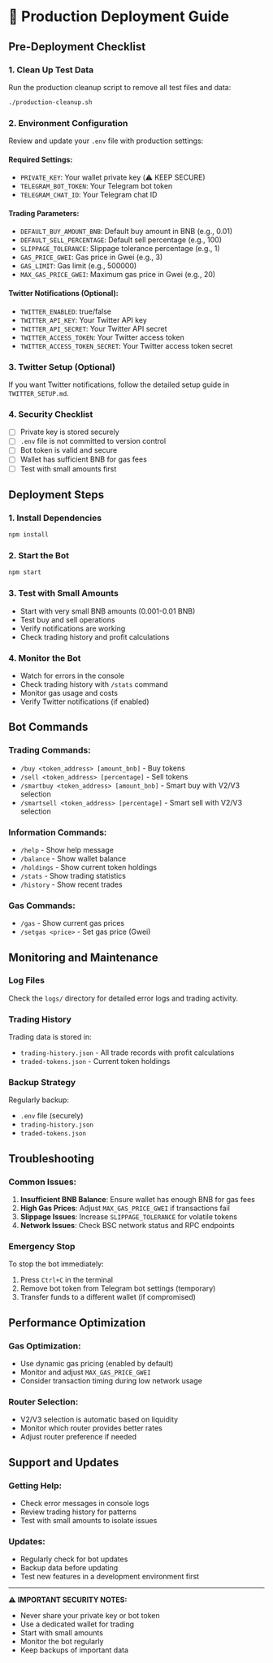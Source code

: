 # 🚀 Production Deployment Guide

## Pre-Deployment Checklist

### 1. Clean Up Test Data
Run the production cleanup script to remove all test files and data:
```bash
./production-cleanup.sh
```

### 2. Environment Configuration
Review and update your `.env` file with production settings:

#### Required Settings:
- `PRIVATE_KEY`: Your wallet private key (⚠️ KEEP SECURE)
- `TELEGRAM_BOT_TOKEN`: Your Telegram bot token
- `TELEGRAM_CHAT_ID`: Your Telegram chat ID

#### Trading Parameters:
- `DEFAULT_BUY_AMOUNT_BNB`: Default buy amount in BNB (e.g., 0.01)
- `DEFAULT_SELL_PERCENTAGE`: Default sell percentage (e.g., 100)
- `SLIPPAGE_TOLERANCE`: Slippage tolerance percentage (e.g., 1)
- `GAS_PRICE_GWEI`: Gas price in Gwei (e.g., 3)
- `GAS_LIMIT`: Gas limit (e.g., 500000)
- `MAX_GAS_PRICE_GWEI`: Maximum gas price in Gwei (e.g., 20)

#### Twitter Notifications (Optional):
- `TWITTER_ENABLED`: true/false
- `TWITTER_API_KEY`: Your Twitter API key
- `TWITTER_API_SECRET`: Your Twitter API secret
- `TWITTER_ACCESS_TOKEN`: Your Twitter access token
- `TWITTER_ACCESS_TOKEN_SECRET`: Your Twitter access token secret

### 3. Twitter Setup (Optional)
If you want Twitter notifications, follow the detailed setup guide in `TWITTER_SETUP.md`.

### 4. Security Checklist
- [ ] Private key is stored securely
- [ ] `.env` file is not committed to version control
- [ ] Bot token is valid and secure
- [ ] Wallet has sufficient BNB for gas fees
- [ ] Test with small amounts first

## Deployment Steps

### 1. Install Dependencies
```bash
npm install
```

### 2. Start the Bot
```bash
npm start
```

### 3. Test with Small Amounts
- Start with very small BNB amounts (0.001-0.01 BNB)
- Test buy and sell operations
- Verify notifications are working
- Check trading history and profit calculations

### 4. Monitor the Bot
- Watch for errors in the console
- Check trading history with `/stats` command
- Monitor gas usage and costs
- Verify Twitter notifications (if enabled)

## Bot Commands

### Trading Commands:
- `/buy <token_address> [amount_bnb]` - Buy tokens
- `/sell <token_address> [percentage]` - Sell tokens
- `/smartbuy <token_address> [amount_bnb]` - Smart buy with V2/V3 selection
- `/smartsell <token_address> [percentage]` - Smart sell with V2/V3 selection

### Information Commands:
- `/help` - Show help message
- `/balance` - Show wallet balance
- `/holdings` - Show current token holdings
- `/stats` - Show trading statistics
- `/history` - Show recent trades

### Gas Commands:
- `/gas` - Show current gas prices
- `/setgas <price>` - Set gas price (Gwei)

## Monitoring and Maintenance

### Log Files
Check the `logs/` directory for detailed error logs and trading activity.

### Trading History
Trading data is stored in:
- `trading-history.json` - All trade records with profit calculations
- `traded-tokens.json` - Current token holdings

### Backup Strategy
Regularly backup:
- `.env` file (securely)
- `trading-history.json`
- `traded-tokens.json`

## Troubleshooting

### Common Issues:
1. **Insufficient BNB Balance**: Ensure wallet has enough BNB for gas fees
2. **High Gas Prices**: Adjust `MAX_GAS_PRICE_GWEI` if transactions fail
3. **Slippage Issues**: Increase `SLIPPAGE_TOLERANCE` for volatile tokens
4. **Network Issues**: Check BSC network status and RPC endpoints

### Emergency Stop
To stop the bot immediately:
1. Press `Ctrl+C` in the terminal
2. Remove bot token from Telegram bot settings (temporary)
3. Transfer funds to a different wallet (if compromised)

## Performance Optimization

### Gas Optimization:
- Use dynamic gas pricing (enabled by default)
- Monitor and adjust `MAX_GAS_PRICE_GWEI`
- Consider transaction timing during low network usage

### Router Selection:
- V2/V3 selection is automatic based on liquidity
- Monitor which router provides better rates
- Adjust router preference if needed

## Support and Updates

### Getting Help:
- Check error messages in console logs
- Review trading history for patterns
- Test with small amounts to isolate issues

### Updates:
- Regularly check for bot updates
- Backup data before updating
- Test new features in a development environment first

---

⚠️ **IMPORTANT SECURITY NOTES:**
- Never share your private key or bot token
- Use a dedicated wallet for trading
- Start with small amounts
- Monitor the bot regularly
- Keep backups of important data
